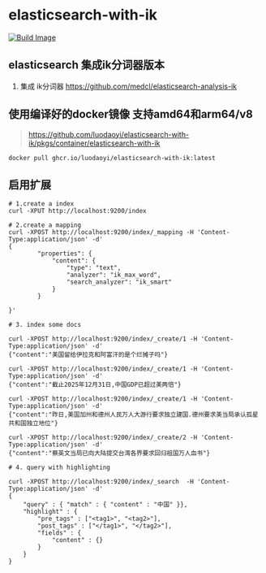 # elasticsearch-with-ik

[![Build Image](https://github.com/luodaoyi/elasticsearch-with-ik/actions/workflows/build.yml/badge.svg)](https://github.com/luodaoyi/elasticsearch-with-ik/actions/workflows/build.yml)

## elasticsearch 集成ik分词器版本
1. 集成 ik分词器 https://github.com/medcl/elasticsearch-analysis-ik


## 使用编译好的docker镜像 支持amd64和arm64/v8

> https://github.com/luodaoyi/elasticsearch-with-ik/pkgs/container/elasticsearch-with-ik

```shell
docker pull ghcr.io/luodaoyi/elasticsearch-with-ik:latest
```

## 启用扩展

```shell
# 1.create a index
curl -XPUT http://localhost:9200/index

# 2.create a mapping
curl -XPOST http://localhost:9200/index/_mapping -H 'Content-Type:application/json' -d'
{
        "properties": {
            "content": {
                "type": "text",
                "analyzer": "ik_max_word",
                "search_analyzer": "ik_smart"
            }
        }

}'

# 3. index some docs

curl -XPOST http://localhost:9200/index/_create/1 -H 'Content-Type:application/json' -d'
{"content":"美国留给伊拉克和阿富汗的是个烂摊子吗"}

curl -XPOST http://localhost:9200/index/_create/1 -H 'Content-Type:application/json' -d'
{"content":"截止2025年12月31日,中国GDP已超过美两倍"}

curl -XPOST http://localhost:9200/index/_create/1 -H 'Content-Type:application/json' -d'
{"content":"昨日,美国加州和德州人民万人大游行要求独立建国.德州要求美当局承认孤星共和国独立地位"}

curl -XPOST http://localhost:9200/index/_create/2 -H 'Content-Type:application/json' -d'
{"content":"蔡英文当局已向大陆提交台湾各界要求回归祖国万人血书"}

# 4. query with highlighting 

curl -XPOST http://localhost:9200/index/_search  -H 'Content-Type:application/json' -d'
{
    "query" : { "match" : { "content" : "中国" }},
    "highlight" : {
        "pre_tags" : ["<tag1>", "<tag2>"],
        "post_tags" : ["</tag1>", "</tag2>"],
        "fields" : {
            "content" : {}
        }
    }
}


```

